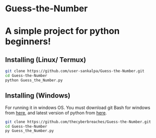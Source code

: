 # Guess-the-Number

<h1>A simple project for python beginners!</h1>

## Installing (Linux/ Termux)
```sh
git clone https://github.com/user-sankalpa/Guess-the-Number.git
cd Guess-the-Number
python Guess_the_Number.py
```

## Installing (Windows)
<p>For running it in windows OS. You must download git Bash for windows from <a href="https://git-scm.com/downloads">here</a>, and latest version of python from <a href="https://www.python.org/downloads/">here</a>.</p>

```sh
git clone https://github.com/thecyberbreaches/Guess-the-Number.git
cd Guess-the-Number
py Guess_the_Number.py
```



